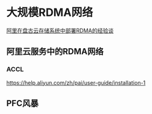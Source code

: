 # 大规模RDMA网络

[阿里在盘古云存储系统中部署RDMA的经验谈](https://blog.csdn.net/weixin_43778179/article/details/134136011)


## 阿里云服务中的RDMA网络

### ACCL
https://help.aliyun.com/zh/pai/user-guide/installation-1



## PFC风暴




